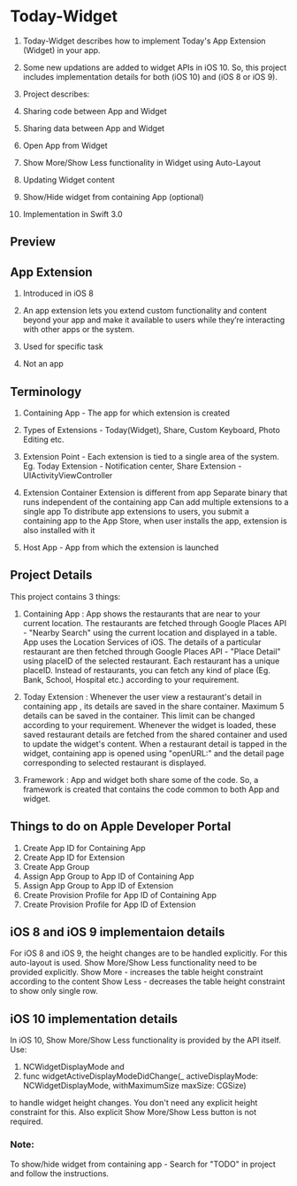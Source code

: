 # Today-Widget

1. Today-Widget describes how to implement Today's App Extension (Widget) in your app.

2. Some new updations are added to widget APIs in iOS 10. So, this project includes implementation details for both (iOS 10) and (iOS 8 or iOS 9). 

3. Project describes:
  1. Sharing code between App and Widget
  2. Sharing data between App and Widget
  3. Open App from Widget
  4. Show More/Show Less functionality in Widget using Auto-Layout
  5. Updating Widget content
  6. Show/Hide widget from containing App (optional)

4. Implementation in Swift 3.0

## Preview


## App Extension
1. Introduced in iOS 8

2. An app extension lets you extend custom functionality and content beyond your app and make it available to users while they’re interacting with other apps or the system.

3. Used for specific task

4. Not an app

## Terminology
1. Containing App - The app for which extension is created

2. Types of Extensions - Today(Widget), Share, Custom Keyboard, Photo Editing etc.

3. Extension Point - Each extension is tied to a single area of the system. Eg. Today Extension - Notification center, Share Extension - UIActivityViewController

4. Extension Container
    Extension is different from app
    Separate binary that runs independent of the containing app
    Can add multiple extensions to a single app
    To distribute app extensions to users, you submit a containing app to the App Store, when user installs the app, extension is also installed with it

5.  Host App - App from which the extension is launched

## Project Details

This project contains 3 things:

1. Containing App : App shows the restaurants that are near to your current location. The restaurants are fetched through Google Places API - "Nearby Search" using the current location and displayed in a table. App uses the Location Services of iOS. The details of a particular restaurant are then fetched through Google Places API - "Place Detail" using placeID of the selected restaurant. Each restaurant has a unique placeID. Instead of restaurants, you can fetch any kind of place (Eg. Bank, School, Hospital etc.) according to your requirement.

2. Today Extension : Whenever the user view a restaurant's detail in containing app , its details are saved in the share container. Maximum 5 details can be saved in the container. This limit can be changed according to your requirement. Whenever the widget is loaded, these saved restaurant details are fetched from the shared container and used to update the widget's content. When a restaurant detail is tapped in the widget, containing app is opened using "openURL:" and the detail page corresponding to selected restaurant is displayed.

3. Framework : App and widget both share some of the code. So, a framework is created that contains the code common to both App and widget.

## Things to do on Apple Developer Portal

1. Create App ID for Containing App
2. Create App ID for Extension
3. Create App Group
4. Assign App Group to App ID of Containing App
5. Assign App Group to App ID of Extension
6. Create Provision Profile for App ID of Containing App
7. Create Provision Profile for App ID of Extension

## iOS 8 and iOS 9 implementaion details

For iOS 8 and iOS 9, the height changes are to be handled explicitly. For this auto-layout is used. Show More/Show Less functionality need to be provided explicitly.
Show More - increases the table height constraint according to the content
Show Less - decreases the table height constraint to show only single row.

## iOS 10 implementation details

In iOS 10, Show More/Show Less functionality is provided by the API itself. 
Use:

1. NCWidgetDisplayMode and 
2. func widgetActiveDisplayModeDidChange(_ activeDisplayMode: NCWidgetDisplayMode, withMaximumSize maxSize: CGSize)

to handle widget height changes. You don't need any explicit height constraint for this. Also explicit Show More/Show Less button is not required.

### Note: 
To show/hide widget from containing app - Search for "TODO" in project and follow the instructions.
